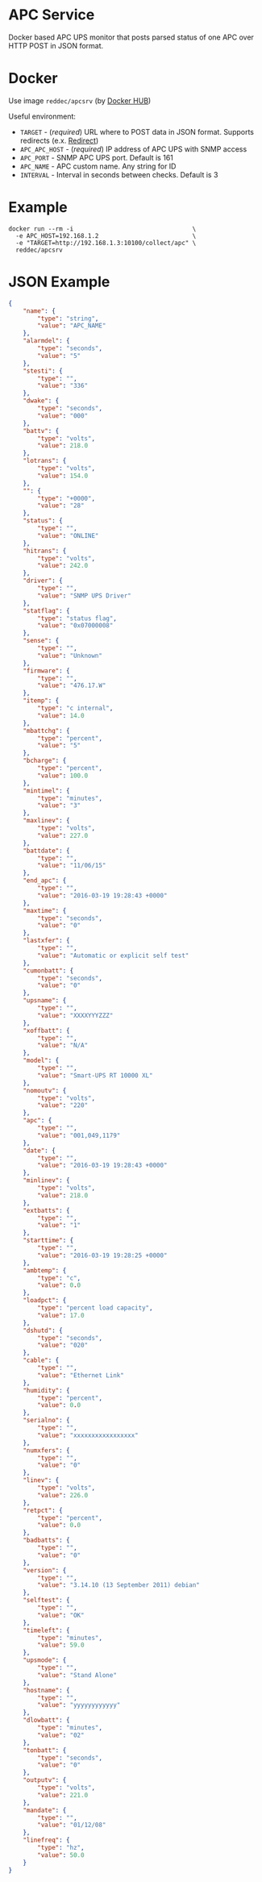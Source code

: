 # APC Service

Docker based APC UPS monitor that posts parsed status of one APC over HTTP POST in JSON format.

# Docker

Use image `reddec/apcsrv` (by [Docker HUB](https://hub.docker.com/r/reddec/apcsrv))

Useful environment:

* `TARGET`       - (*required*) URL where to POST data in JSON format. Supports redirects (e.x. [Redirect](http://github.com/reddec/redirect/))
* `APC_APC_HOST` - (*required*) IP address of APC UPS with SNMP access
* `APC_PORT`     - SNMP APC UPS port. Default is 161
* `APC_NAME`     - APC custom name. Any string for ID
* `INTERVAL`     - Interval in seconds between checks. Default is 3

# Example

    docker run --rm -i                                 \
      -e APC_HOST=192.168.1.2                          \
      -e "TARGET=http://192.168.1.3:10100/collect/apc" \
      reddec/apcsrv


# JSON Example


```json
{
    "name": {
        "type": "string",
        "value": "APC_NAME"
    },
    "alarmdel": {
        "type": "seconds",
        "value": "5"
    },
    "stesti": {
        "type": "",
        "value": "336"
    },
    "dwake": {
        "type": "seconds",
        "value": "000"
    },
    "battv": {
        "type": "volts",
        "value": 218.0
    },
    "lotrans": {
        "type": "volts",
        "value": 154.0
    },
    "": {
        "type": "+0000",
        "value": "28"
    },
    "status": {
        "type": "",
        "value": "ONLINE"
    },
    "hitrans": {
        "type": "volts",
        "value": 242.0
    },
    "driver": {
        "type": "",
        "value": "SNMP UPS Driver"
    },
    "statflag": {
        "type": "status flag",
        "value": "0x07000008"
    },
    "sense": {
        "type": "",
        "value": "Unknown"
    },
    "firmware": {
        "type": "",
        "value": "476.17.W"
    },
    "itemp": {
        "type": "c internal",
        "value": 14.0
    },
    "mbattchg": {
        "type": "percent",
        "value": "5"
    },
    "bcharge": {
        "type": "percent",
        "value": 100.0
    },
    "mintimel": {
        "type": "minutes",
        "value": "3"
    },
    "maxlinev": {
        "type": "volts",
        "value": 227.0
    },
    "battdate": {
        "type": "",
        "value": "11/06/15"
    },
    "end_apc": {
        "type": "",
        "value": "2016-03-19 19:28:43 +0000"
    },
    "maxtime": {
        "type": "seconds",
        "value": "0"
    },
    "lastxfer": {
        "type": "",
        "value": "Automatic or explicit self test"
    },
    "cumonbatt": {
        "type": "seconds",
        "value": "0"
    },
    "upsname": {
        "type": "",
        "value": "XXXXYYYZZZ"
    },
    "xoffbatt": {
        "type": "",
        "value": "N/A"
    },
    "model": {
        "type": "",
        "value": "Smart-UPS RT 10000 XL"
    },
    "nomoutv": {
        "type": "volts",
        "value": "220"
    },
    "apc": {
        "type": "",
        "value": "001,049,1179"
    },
    "date": {
        "type": "",
        "value": "2016-03-19 19:28:43 +0000"
    },
    "minlinev": {
        "type": "volts",
        "value": 218.0
    },
    "extbatts": {
        "type": "",
        "value": "1"
    },
    "starttime": {
        "type": "",
        "value": "2016-03-19 19:28:25 +0000"
    },
    "ambtemp": {
        "type": "c",
        "value": 0.0
    },
    "loadpct": {
        "type": "percent load capacity",
        "value": 17.0
    },
    "dshutd": {
        "type": "seconds",
        "value": "020"
    },
    "cable": {
        "type": "",
        "value": "Ethernet Link"
    },
    "humidity": {
        "type": "percent",
        "value": 0.0
    },
    "serialno": {
        "type": "",
        "value": "xxxxxxxxxxxxxxxxx"
    },
    "numxfers": {
        "type": "",
        "value": "0"
    },
    "linev": {
        "type": "volts",
        "value": 226.0
    },
    "retpct": {
        "type": "percent",
        "value": 0.0
    },
    "badbatts": {
        "type": "",
        "value": "0"
    },
    "version": {
        "type": "",
        "value": "3.14.10 (13 September 2011) debian"
    },
    "selftest": {
        "type": "",
        "value": "OK"
    },
    "timeleft": {
        "type": "minutes",
        "value": 59.0
    },
    "upsmode": {
        "type": "",
        "value": "Stand Alone"
    },
    "hostname": {
        "type": "",
        "value": "yyyyyyyyyyyy"
    },
    "dlowbatt": {
        "type": "minutes",
        "value": "02"
    },
    "tonbatt": {
        "type": "seconds",
        "value": "0"
    },
    "outputv": {
        "type": "volts",
        "value": 221.0
    },
    "mandate": {
        "type": "",
        "value": "01/12/08"
    },
    "linefreq": {
        "type": "hz",
        "value": 50.0
    }
}
```